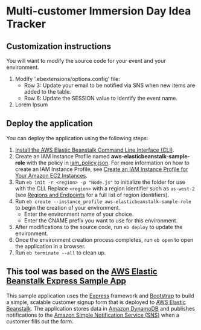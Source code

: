# Multi-customer Immersion Day Idea Tracker



## Customization instructions
You will want to modify the source code for your event and your environment.
  1. Modify '.ebextensions/options.config' file:
     * Row 3: Update your email to be notified via SNS when new items are added to the table.
     * Row 6: Update the SESSION value to identify the event name.
  2. Lorem Ipsum


## Deploy the application

You can deploy the application using the following steps:
  1. [Install the AWS Elastic Beanstalk Command Line Interface (CLI)](http://docs.aws.amazon.com/elasticbeanstalk/latest/dg/eb-cli3-install.html).
  2. Create an IAM Instance Profile named **aws-elasticbeanstalk-sample-role** with the policy in [iam_policy.json](iam_policy.json). For more information on how to create an IAM Instance Profile, see [Create an IAM Instance Profile for Your Amazon EC2 Instances](https://docs.aws.amazon.com/codedeploy/latest/userguide/how-to-create-iam-instance-profile.html).
  3. Run `eb init -r <region> -p "Node.js"` to initialize the folder for use with the CLI. Replace `<region>` with a region identifier such as `us-west-2` (see [Regions and Endpoints](https://docs.amazonaws.cn/en_us/general/latest/gr/rande.html#elasticbeanstalk_region) for a full list of region identifiers). 
  4. Run `eb create --instance_profile aws-elasticbeanstalk-sample-role` to begin the creation of your environment.
     * Enter the environment name of your choice.
     * Enter the CNAME prefix you want to use for this environment.
  5. After modifications to the source code, run `eb deploy` to update the environment.
  6. Once the environment creation process completes, run `eb open` to open the application in a browser.
  7. Run `eb terminate --all` to clean up.


## This tool was based on the [AWS Elastic Beanstalk Express Sample App](https://github.com/aws-samples/eb-node-express-sample)
This sample application uses the [Express](https://expressjs.com/) framework and [Bootstrap](http://getbootstrap.com/) to build a simple, scalable customer signup form that is deployed to [AWS Elastic Beanstalk](http://aws.amazon.com/elasticbeanstalk/). The application stores data in [Amazon DynamoDB](http://aws.amazon.com/dynamodb/) and publishes notifications to the [Amazon Simple Notification Service (SNS)](http://aws.amazon.com/sns/) when a customer fills out the form.
